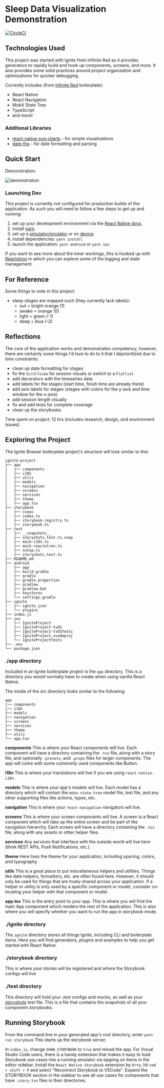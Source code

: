 # Sleep Data Visualization Demonstration

[![CircleCI](https://circleci.com/gh/infinitered/ignite-bowser.svg?style=svg)](https://circleci.com/gh/infinitered/ignite-bowser)

## Technologies Used

This project was started with Ignite from Infinite Red as it provides generators to rapidly build and hook up components, screens, and more. It also provides some solid practices around project organization and optimizations for quicker debugging.

Currently includes (from [Infinite Red](https://github.com/infinitered/ignite-bowser#about-the-stack) boilerplate):

- React Native
- React Navigation
- MobX State Tree
- TypeScript
- and more!

### Additonal Libraries

- [react-native-svg-charts](https://github.com/JesperLekland/react-native-svg-charts) - for simple visualizations
- [date-fns](https://date-fns.org/) - for date formatting and parsing

## Quick Start

Demonstration:

![demonstration](demo/sleep-data-demo.gif)

### Launching Dev

This project is currently _not_ configured for production builds of the application. As such you will need to follow a few steps to get up and running:

1. set up your development environment via the [React Native docs](https://reactnative.dev/docs/environment-setup).
2. install [yarn](https://yarnpkg.com/getting-started/install).
3. set up a [simulator/emulator](https://developer.android.com/studio/run/managing-avds.html) or on [device](https://reactnative.dev/docs/running-on-device)
4. install dependencies: `yarn install`
5. launch the application: `yarn android` or `yarn ios`

If you want to see more about the inner workings, this is hooked up with [Reactotron](https://github.com/infinitered/reactotron) in which you can explore some of the logging and state management.

## For Reference

Some things to note in this project:

- sleep stages are mapped such (they currently lack labels):
  - out = bright orange (1)
  - awake = orange (0)
  - light = green (-1)
  - deep = blue (-2)

## Reflections

The core of the application works and demonstrates competency, however, there are certainly some things I'd love to do to it that I deprioritized due to time constraints:

- clean up date formatting for stages
- fix the `Scrollview` for session visuals or switch to a `Flatlist`
- add decorators with the timeseries data
- add labels for the stages (start time, finish time are already there)
- add axis labels for stages (stages with colors for the y-axis and time window for the x-axis)
- add session length visually
- fix and add tests for complete coverage
- clean up the storybooks

Time spent on project: 12 hrs (includes research, design, and environment issues)

## Exploring the Project

The Ignite Bowser boilerplate project's structure will look similar to this:

```
ignite-project
├── app
│   ├── components
│   ├── i18n
│   ├── utils
│   ├── models
│   ├── navigation
│   ├── screens
│   ├── services
│   ├── theme
│   ├── app.tsx
├── storybook
│   ├── views
│   ├── index.ts
│   ├── storybook-registry.ts
│   ├── storybook.ts
├── test
│   ├── __snapshots__
│   ├── storyshots.test.ts.snap
│   ├── mock-i18n.ts
│   ├── mock-reactotron.ts
│   ├── setup.ts
│   ├── storyshots.test.ts
├── README.md
├── android
│   ├── app
│   ├── build.gradle
│   ├── gradle
│   ├── gradle.properties
│   ├── gradlew
│   ├── gradlew.bat
│   ├── keystores
│   └── settings.gradle
├── ignite
│   ├── ignite.json
│   └── plugins
├── index.js
├── ios
│   ├── IgniteProject
│   ├── IgniteProject-tvOS
│   ├── IgniteProject-tvOSTests
│   ├── IgniteProject.xcodeproj
│   └── IgniteProjectTests
├── .env
└── package.json

```

### ./app directory

Included in an Ignite boilerplate project is the `app` directory. This is a directory you would normally have to create when using vanilla React Native.

The inside of the src directory looks similar to the following:

```
app
│── components
│── i18n
├── models
├── navigation
├── screens
├── services
├── theme
├── utils
└── app.tsx
```

**components**
This is where your React components will live. Each component will have a directory containing the `.tsx` file, along with a story file, and optionally `.presets`, and `.props` files for larger components. The app will come with some commonly used components like Button.

**i18n**
This is where your translations will live if you are using `react-native-i18n`.

**models**
This is where your app's models will live. Each model has a directory which will contain the `mobx-state-tree` model file, test file, and any other supporting files like actions, types, etc.

**navigation**
This is where your `react-navigation` navigators will live.

**screens**
This is where your screen components will live. A screen is a React component which will take up the entire screen and be part of the navigation hierarchy. Each screen will have a directory containing the `.tsx` file, along with any assets or other helper files.

**services**
Any services that interface with the outside world will live here (think REST APIs, Push Notifications, etc.).

**theme**
Here lives the theme for your application, including spacing, colors, and typography.

**utils**
This is a great place to put miscellaneous helpers and utilities. Things like date helpers, formatters, etc. are often found here. However, it should only be used for things that are truely shared across your application. If a helper or utility is only used by a specific component or model, consider co-locating your helper with that component or model.

**app.tsx** This is the entry point to your app. This is where you will find the main App component which renders the rest of the application. This is also where you will specify whether you want to run the app in storybook mode.

### ./ignite directory

The `ignite` directory stores all things Ignite, including CLI and boilerplate items. Here you will find generators, plugins and examples to help you get started with React Native.

### ./storybook directory

This is where your stories will be registered and where the Storybook configs will live

### ./test directory

This directory will hold your Jest configs and mocks, as well as your [storyshots](https://github.com/storybooks/storybook/tree/master/addons/storyshots) test file. This is a file that contains the snapshots of all your component storybooks.

## Running Storybook

From the command line in your generated app's root directory, enter `yarn run storybook`
This starts up the storybook server.

In `index.js`, change `SHOW_STORYBOOK` to `true` and reload the app.
For Visual Studio Code users, there is a handy extension that makes it easy to load Storybook use cases into a running emulator via tapping on items in the editor sidebar. Install the `React Native Storybook` extension by `Orta`, hit `cmd + shift + P` and select "Reconnect Storybook to VSCode". Expand the STORYBOOK section in the sidebar to see all use cases for components that have `.story.tsx` files in their directories.
